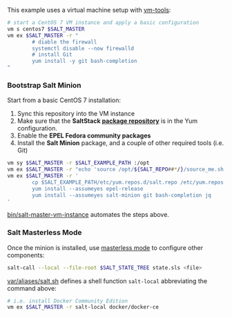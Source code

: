 This example uses a virtual machine setup with [vm-tools][00]:

```bash
# start a CentOS 7 VM instance and apply a basic configuration
vm s centos7 $SALT_MASTER
vm ex $SALT_MASTER -r "
        # diable the firewall
        systemctl disable --now firewalld
        # install Git
        yum install -y git bash-completion
"
```

[00]: https://github.com/vpenso/vm-tools

### Bootstrap Salt Minion

Start from a basic CentOS 7 installation:

1. Sync this repository into the VM instance 
2. Make sure that the **SaltStack [package repository][repo]** is in the Yum configuration.
3. Enable the **EPEL Fedora community packages**
4. Install the **Salt Minion** package, and a couple of other required tools (i.e. Git)

```bash
vm sy $SALT_MASTER -r $SALT_EXAMPLE_PATH :/opt
vm ex $SALT_MASTER -r "echo 'source /opt/${SALT_REPO##*/}/source_me.sh' >> ~/.bashrc"
vm ex $SALT_MASTER -r '
        cp $SALT_EXAMPLE_PATH/etc/yum.repos.d/salt.repo /etc/yum.repos.d/
        yum install --assumeyes epel-release
        yum install --assumeyes salt-minion git bash-completion jq
'
```

[repo]: https://docs.saltstack.com/en/latest/topics/installation/rhel.html

[bin/salt-master-vm-instance][02] automates the steps above.

### Salt Masterless Mode

Once the minion is installed, use [masterless mode][mm] to configure other components:

[mm]: https://docs.saltstack.com/en/latest/topics/tutorials/quickstart.html

```bash
salt-call --local --file-root $SALT_STATE_TREE state.sls <file>
```

[var/aliases/salt.sh][01] defines a shell function `salt-local` abbreviating the command above:

```bash
# i.e. install Docker Community Edition
vm ex $SALT_MASTER -r salt-local docker/docker-ce
```

[01]: ../var/aliases/salt.sh
[02]: ../bin/salt-master-vm-instance

